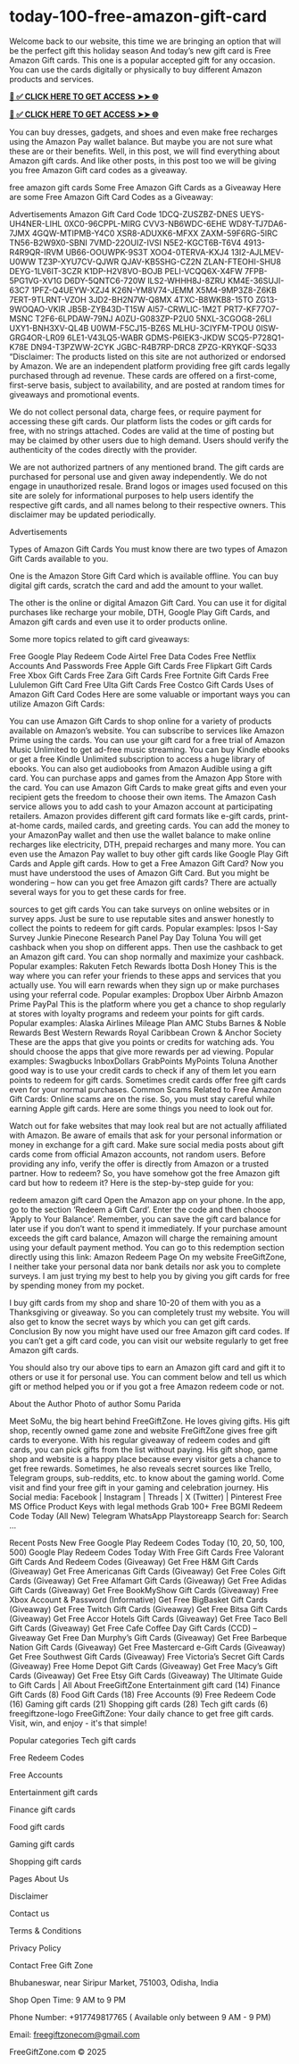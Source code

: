# today-100-free-amazon-gift-card
Welcome back to our website, this time we are bringing an option that will be the perfect gift this holiday season And today’s new gift card is Free Amazon Gift cards. This one is a popular accepted gift for any occasion. You can use the cards digitally or physically to buy different Amazon products and services. 


**[📌 ✅ CLICK HERE TO GET ACCESS ➤➤ 🌐](https://newmegadeals.xyz/AMAZON/)**





**[📌 ✅ CLICK HERE TO GET ACCESS ➤➤ 🌐](https://newmegadeals.xyz/AMAZON/)**



You can buy dresses, gadgets, and shoes and even make free recharges using the Amazon Pay wallet balance. But maybe you are not sure what these are or their benefits. Well, in this post, we will find everything about Amazon gift cards. And like other posts, in this post too we will be giving you free Amazon Gift card codes as a giveaway.

free amazon gift cards
Some Free Amazon Gift Cards as a Giveaway
Here are some Free Amazon Gift Card Codes as a Giveaway:

Advertisements
Amazon Gift Card Code
1DCQ-ZUSZBZ-DNES
UEYS-UH4NER-LIHL
0XC0-96CPPL-MIRG
CVV3-NB6WDC-6EHE
WD8Y-TJ7DA6-7JMX
4GQW-MTIPMB-Y4C0
XSR8-ADUXK6-MFXX
ZAXM-59F6RG-5IRC
TN56-B2W9X0-SBNI
7VMD-22OUIZ-IVSI
N5E2-KGCT6B-T6V4
4913-R4R9QR-IRVM
UB66-OOUWPK-9S3T
XOO4-0TERVA-KXJ4
13I2-AJLMEV-U0WW
TZ3P-XYU7CV-QJWR
QJAV-KB5SHG-CZ2N
ZLAN-FTEOHI-SHU8
DEYG-1LV6IT-3CZR
K1DP-H2V8VO-BOJB
PELI-VCQQ6X-X4FW
7FPB-5PG1VG-XV1G
D6DY-5QNTC6-720W
ILS2-WHHH8J-8ZRU
KM4E-36SUJI-63C7
1PFZ-Q4UEYW-XZJ4
K26N-YM8V74-JEMM
X5M4-9MP3Z8-Z6KB
7ERT-9TLRNT-VZOH
3JD2-BH2N7W-Q8MX
4TXC-B8WKB8-15TO
ZG13-9WOQAO-VKIR
JB5B-ZYB43D-T15W
AI57-CRWLIC-1M2T
PRT7-KF77O7-MSNC
T2F6-6LPDAW-79NJ
A0ZU-G083ZP-P2U0
5NXL-3CGOG8-26LI
UXY1-BNH3XV-QL4B
U0WM-F5CJ15-BZ6S
MLHU-3CIYFM-TPOU
0ISW-GRG4OR-LR09
6LE1-V43LQ5-WABR
GDMS-P6IEK3-JKDW
SCQ5-P728Q1-K78E
DN94-T3PZWW-2CYK
JGBC-R4B7RP-DRC8
ZPZG-KRYKQF-SQ33
“Disclaimer: The products listed on this site are not authorized or endorsed by Amazon. We are an independent platform providing free gift cards legally purchased through ad revenue. These cards are offered on a first-come, first-serve basis, subject to availability, and are posted at random times for giveaways and promotional events.

We do not collect personal data, charge fees, or require payment for accessing these gift cards. Our platform lists the codes or gift cards for free, with no strings attached. Codes are valid at the time of posting but may be claimed by other users due to high demand. Users should verify the authenticity of the codes directly with the provider.

We are not authorized partners of any mentioned brand. The gift cards are purchased for personal use and given away independently. We do not engage in unauthorized resale. Brand logos or images used focused on this site are solely for informational purposes to help users identify the respective gift cards, and all names belong to their respective owners. This disclaimer may be updated periodically.

Advertisements

Types of Amazon Gift Cards
You must know there are two types of Amazon Gift Cards available to you.

One is the Amazon Store Gift Card which is available offline. You can buy digital gift cards, scratch the card and add the amount to your wallet.

The other is the online or digital Amazon Gift Card. You can use it for digital purchases like recharge your mobile, DTH, Google Play Gift Cards, and Amazon gift cards and even use it to order products online.

Some more topics related to gift card giveaways:

Free Google Play Redeem Code
Airtel Free Data Codes
Free Netflix Accounts And Passwords
Free Apple Gift Cards
Free Flipkart Gift Cards
Free Xbox Gift Cards
Free Zara Gift Cards
Free Fortnite Gift Cards
Free Lululemon Gift Card
Free Ulta Gift Cards
Free Costco Gift Cards
Uses of Amazon Gift Card Codes
Here are some valuable or important ways you can utilize Amazon Gift Cards:

You can use Amazon Gift Cards to shop online for a variety of products available on Amazon’s website.
You can subscribe to services like Amazon Prime using the cards.
You can use your gift card for a free trial of Amazon Music Unlimited to get ad-free music streaming.
You can buy Kindle ebooks or get a free Kindle Unlimited subscription to access a huge library of ebooks. You can also get audiobooks from Amazon Audible using a gift card.
You can purchase apps and games from the Amazon App Store with the card.
You can use Amazon Gift Cards to make great gifts and even your recipient gets the freedom to choose their own items.
The Amazon Cash service allows you to add cash to your Amazon account at participating retailers.
Amazon provides different gift card formats like e-gift cards, print-at-home cards, mailed cards, and greeting cards.
You can add the money to your AmazonPay wallet and then use the wallet balance to make online recharges like electricity, DTH, prepaid recharges and many more.
You can even use the Amazon Pay wallet to buy other gift cards like Google Play Gift Cards and Apple gift cards.
How to get a Free Amazon Gift Card?
Now you must have understood the uses of Amazon Gift Card. But you might be wondering – how can you get free Amazon gift cards? There are actually several ways for you to get these cards for free.

sources to get gift cards
You can take surveys on online websites or in survey apps. Just be sure to use reputable sites and answer honestly to collect the points to redeem for gift cards.
Popular examples:
Ipsos I-Say
Survey Junkie
Pinecone Research
Panel Pay Day
Toluna
You will get cashback when you shop on different apps. Then use the cashback to get an Amazon gift card. You can shop normally and maximize your cashback.
Popular examples:
Rakuten
Fetch Rewards
Ibotta
Dosh
Honey
This is the way where you can refer your friends to these apps and services that you actually use. You will earn rewards when they sign up or make purchases using your referral code.
Popular examples:
Dropbox
Uber
Airbnb
Amazon Prime
PayPal
This is the platform where you get a chance to shop regularly at stores with loyalty programs and redeem your points for gift cards.
Popular examples:
Alaska Airlines Mileage Plan
AMC Stubs
Barnes & Noble Rewards
Best Western Rewards
Royal Caribbean Crown & Anchor Society
These are the apps that give you points or credits for watching ads. You should choose the apps that give more rewards per ad viewing.
Popular examples:
Swagbucks
InboxDollars
GrabPoints
MyPoints
Toluna
Another good way is to use your credit cards to check if any of them let you earn points to redeem for gift cards. Sometimes credit cards offer free gift cards even for your normal purchases.
Common Scams Related to Free Amazon Gift Cards:
Online scams are on the rise. So, you must stay careful while earning Apple gift cards. Here are some things you need to look out for.

Watch out for fake websites that may look real but are not actually affiliated with Amazon.
Be aware of emails that ask for your personal information or money in exchange for a gift card.
Make sure social media posts about gift cards come from official Amazon accounts, not random users.
Before providing any info, verify the offer is directly from Amazon or a trusted partner.
How to redeem?
So, you have somehow got the free Amazon gift card but how to redeem it? Here is the step-by-step guide for you:

redeem amazon gift card
Open the Amazon app on your phone.
In the app, go to the section ‘Redeem a Gift Card’.
Enter the code and then choose ‘Apply to Your Balance’.
Remember, you can save the gift card balance for later use if you don’t want to spend it immediately.
If your purchase amount exceeds the gift card balance, Amazon will charge the remaining amount using your default payment method.
You can go to this redemption section directly using this link: Amazon Redeem Page
On my website FreeGiftZone, I neither take your personal data nor bank details nor ask you to complete surveys. I am just trying my best to help you by giving you gift cards for free by spending money from my pocket. 

I buy gift cards from my shop and share 10-20 of them with you as a Thanksgiving or giveaway. So you can completely trust my website. You will also get to know the secret ways by which you can get gift cards.
Conclusion
By now you might have used our free Amazon gift card codes. If you can’t get a gift card code, you can visit our website regularly to get free Amazon gift cards.

You should also try our above tips to earn an Amazon gift card and gift it to others or use it for personal use. You can comment below and tell us which gift or method helped you or if you got a free Amazon redeem code or not.

About the Author
Photo of author
Somu Parida

Meet SoMu, the big heart behind FreeGiftZone. He loves giving gifts. His gift shop, recently owned game zone and website FreGiftZone gives free gift cards to everyone. With his regular giveaway of redeem codes and gift cards, you can pick gifts from the list without paying. His gift shop, game shop and website is a happy place because every visitor gets a chance to get free rewards. Sometimes, he also reveals secret sources like Trello, Telegram groups, sub-reddits, etc. to know about the gaming world. Come visit and find your free gift in your gaming and celebration journey. His Social media: Facebook | Instagram | Threads | X (Twitter) | Pinterest
Free MS Office Product Keys with legal methods
Grab 100+ Free BGMI Redeem Code Today (All New)
Telegram
WhatsApp
Playstoreapp
Search for:
Search …

Recent Posts
New Free Google Play Redeem Codes Today (10, 20, 50, 100, 500)
Google Play Redeem Codes Today With Free Gift Cards
Free Valorant Gift Cards And Redeem Codes (Giveaway)
Get Free H&M Gift Cards (Giveaway)
Get Free Americanas Gift Cards (Giveaway)
Get Free Coles Gift Cards (Giveaway)
Get Free Alfamart Gift Cards (Giveaway)
Get Free Adidas Gift Cards (Giveaway)
Get Free BookMyShow Gift Cards (Giveaway)
Free Xbox Account & Password (Informative)
Get Free BigBasket Gift Cards (Giveaway)
Get Free Twitch Gift Cards (Giveaway)
Get Free Bitsa Gift Cards (Giveaway)
Get Free Accor Hotels Gift Cards (Giveaway)
Get Free Taco Bell Gift Cards (Giveaway)
Get Free Cafe Coffee Day Gift Cards (CCD) – Giveaway
Get Free Dan Murphy’s Gift Cards (Giveaway)
Get Free Barbeque Nation Gift Cards (Giveaway)
Get Free Mastercard e-Gift Cards (Giveaway)
Get Free Southwest Gift Cards (Giveaway)
Free Victoria’s Secret Gift Cards (Giveaway)
Free Home Depot Gift Cards (Giveaway)
Get Free Macy’s Gift Cards (Giveaway)
Get Free Etsy Gift Cards (Giveaway)
The Ultimate Guide to Gift Cards | All About FreeGiftZone
Entertainment gift card (14)
Finance Gift Cards (8)
Food Gift Cards (18)
Free Accounts (9)
Free Redeem Code (16)
Gaming gift cards (21)
Shopping gift cards (28)
Tech gift cards (6)
freegiftzone-logo
FreeGiftZone: Your daily chance to get free gift cards. Visit, win, and enjoy - it's that simple!

Popular categories
Tech gift cards

Free Redeem Codes

Free Accounts

Entertainment gift cards

Finance gift cards

Food gift cards

Gaming gift cards

Shopping gift cards

Pages
About Us

Disclaimer

Contact us

Terms & Conditions

Privacy Policy

Contact
Free Gift Zone

Bhubaneswar, near Siripur Market, 751003, Odisha, India

Shop Open Time: 9 AM to 9 PM

Phone Number: +917749817765
( Available only between 9 AM - 9 PM)

Email: freegiftzonecom@gmail.com

FreeGiftZone.com © 2025
